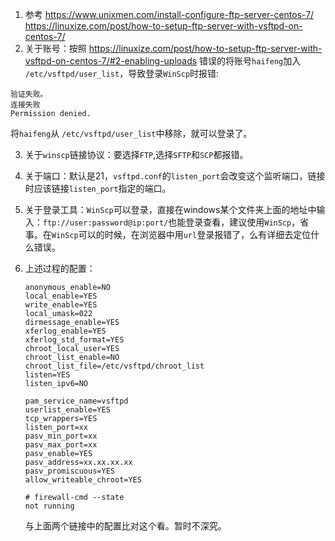 1. 参考 <https://www.unixmen.com/install-configure-ftp-server-centos-7/>  <https://linuxize.com/post/how-to-setup-ftp-server-with-vsftpd-on-centos-7/> 
2. 关于账号：按照 <https://linuxize.com/post/how-to-setup-ftp-server-with-vsftpd-on-centos-7/#2-enabling-uploads> 错误的将账号`haifeng`加入 `/etc/vsftpd/user_list`，导致登录`WinScp`时报错:

```shell
验证失败。
连接失败
Permission denied.
```

将`haifeng`从 `/etc/vsftpd/user_list`中移除，就可以登录了。

3. 关于`winscp`链接协议：要选择`FTP`,选择`SFTP`和`SCP`都报错。
4. 关于端口：默认是21，`vsftpd.conf`的`listen_port`会改变这个监听端口，链接时应该链接`listen_port`指定的端口。
5. 关于登录工具：`WinScp`可以登录，直接在windows某个文件夹上面的地址中输入：`ftp://user:password@ip:port/`也能登录查看，建议使用`WinScp`，省事。在`WinScp`可以的时候，在浏览器中用`url`登录报错了，么有详细去定位什么错误。

6. 上述过程的配置：

   ```shell
   anonymous_enable=NO
   local_enable=YES
   write_enable=YES
   local_umask=022
   dirmessage_enable=YES
   xferlog_enable=YES
   xferlog_std_format=YES
   chroot_local_user=YES
   chroot_list_enable=NO
   chroot_list_file=/etc/vsftpd/chroot_list
   listen=YES
   listen_ipv6=NO
   
   pam_service_name=vsftpd
   userlist_enable=YES
   tcp_wrappers=YES
   listen_port=xx
   pasv_min_port=xx
   pasv_max_port=xx
   pasv_enable=YES
   pasv_address=xx.xx.xx.xx
   pasv_promiscuous=YES
   allow_writeable_chroot=YES
   ```

   

   ```shell
   # firewall-cmd --state        
   not running
   ```

   与上面两个链接中的配置比对这个看。暂时不深究。

